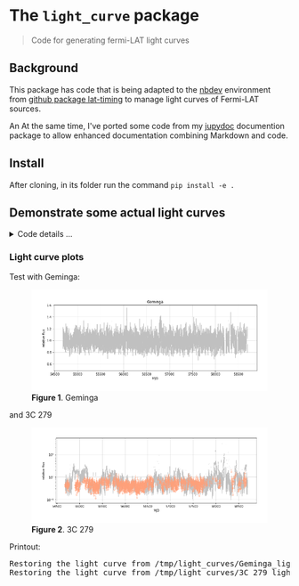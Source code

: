 # The `light_curve` package
> Code for generating fermi-LAT light curves


## Background

This package has code that is being adapted to the [nbdev](https://nbdev.fast.ai/) environment from [github package lat-timing](https://github.com/tburnett/lat-timing) to manage light curves of Fermi-LAT sources.  

An At the same time, I've ported some code from  my [jupydoc](https://github.com/tburnett/jupydoc) documention package to allow enhanced documentation combining Markdown and code. 

## Install
After cloning, in its folder run the command
`pip install -e .`



## Demonstrate some actual light curves
 
 
<details class="description">
    <summary>Code details ...</summary>
    
```python
#collapse_hide

def plot_demo():
    """
    ### Light curve plots
    
    Test with {source1.name}:
    
    {fig1}
    
    and {source2.name}
    
    {fig2}
    
    Printout:
    {print_out}
    """
    from light_curves.config import Config, Files, PointSource
    from light_curves.lightcurve import get_lightcurve, flux_plot
    
    config = Config()
    files = Files()
    
    with capture_print() as print_out:
        source1 = PointSource('Geminga')
        lc1 = get_lightcurve(config, files, source1)
        fig1 = flux_plot(config, lc1, fignum=1, title=source1.name)
        fig1.caption=f'{source1.name}'

        source2 = PointSource('3C 279')
        lc2 = get_lightcurve(config, files, source2)
        fig2 = flux_plot(config, lc2, fignum=2, yscale='log' )
        fig2.caption=f'{source2.name}'

nbdoc(plot_demo)
```

</details>


### Light curve plots

Test with Geminga:

<div class="jupydoc_fig"><figure>   <img src="images/plot_demo_fig_01.png" alt="Figure 1 at images/plot_demo_fig_01.png" >  <figcaption><b>Figure 1</b>. Geminga</figcaption></figure></div>


and 3C 279

<div class="jupydoc_fig"><figure>   <img src="images/plot_demo_fig_02.png" alt="Figure 2 at images/plot_demo_fig_02.png" >  <figcaption><b>Figure 2</b>. 3C 279</figcaption></figure></div>


Printout:
<p style="margin-left: 5%"><pre>Restoring the light curve from /tmp/light_curves/Geminga_lightcurve.pkl <br>Restoring the light curve from /tmp/light_curves/3C_279_lightcurve.pkl <br></pre></p>


